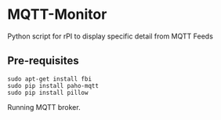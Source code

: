 # MQTT-Monitor
Python script for rPI to display specific detail from MQTT Feeds

## Pre-requisites
```
sudo apt-get install fbi  
sudo pip install paho-mqtt  
sudo pip install pillow  
```

Running MQTT broker.
